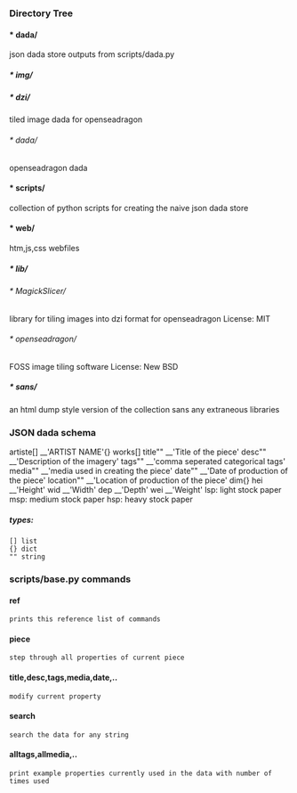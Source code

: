 ### Directory Tree
####  * dada/
  json dada store outputs from scripts/dada.py
##### * img/
#####   * dzi/
  tiled image dada for openseadragon
###### * dada/
  openseadragon dada
#### * scripts/
  collection of python scripts for creating the naive json dada store
#### * web/
  htm,js,css webfiles
##### * lib/
######   * MagickSlicer/
  library for tiling images into dzi format for openseadragon
  License: MIT
######   * openseadragon/
  FOSS image tiling software
  License: New BSD
##### * sans/
  an html dump style version of the collection sans any extraneous libraries



### JSON dada schema
  artiste[]
    __'ARTIST NAME'{}
      works[]
        title""
          __'Title of the piece'
        desc""
          __'Description of the imagery'
        tags""
          __'comma seperated categorical tags'
        media""
          __'media used in creating the piece'
        date""
          __'Date of production of the piece'
        location""
          __'Location of production of the piece'
        dim{}
          hei
            __'Height'
          wid
            __'Width'
          dep
            __'Depth'
          wei
            __'Weight'
                lsp: light stock paper
                msp: medium stock paper
                hsp: heavy stock paper
##### types:
    [] list
    {} dict
    "" string

### scripts/base.py commands 
#### ref
    prints this reference list of commands
#### piece
    step through all properties of current piece
#### title,desc,tags,media,date,..
    modify current property
#### search
    search the data for any string
#### alltags,allmedia,..
    print example properties currently used in the data with number of times used

